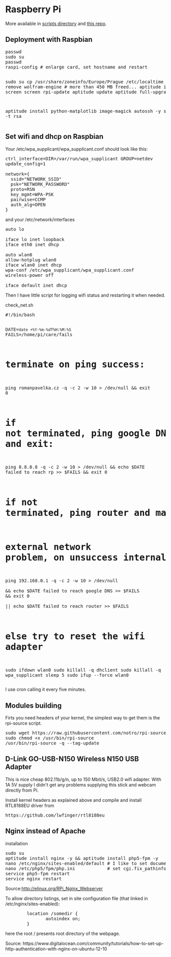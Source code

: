 <h1>Raspberry Pi</h1>

More available in [scripts directory](scripts) and
[this repo](https://github.com/ChaoticRoman/rpirepo).

<h2>Deployment with Raspbian</h2>
<pre>
passwd
sudo su
passwd
raspi-config # enlarge card, set hostname and restart

sudo su
cp /usr/share/zoneinfo/Europe/Prague /etc/localtime
aptitude remove wolfram-engine # more than 450 MB freed...
aptitude install htop screen
screen
rpi-update
aptitude update
aptitude full-upgrade

aptitude install python-matplotlib image-magick autossh -y
ssh-keygen -t rsa
</pre>

<h2>Set wifi and dhcp on Raspbian</h2>
Your /etc/wpa_supplicant/wpa_supplicant.conf should look like this:

<pre>
ctrl_interface=DIR=/var/run/wpa_supplicant GROUP=netdev
update_config=1

network={
  ssid="NETWORK_SSID"
  psk="NETWORK_PASSWORD"
  proto=RSN
  key_mgmt=WPA-PSK
  pairwise=CCMP
  auth_alg=OPEN
}
</pre>

and your /etc/network/interfaces
<pre>
auto lo

iface lo inet loopback
iface eth0 inet dhcp

auto wlan0
allow-hotplug wlan0
iface wlan0 inet dhcp
wpa-conf /etc/wpa_supplicant/wpa_supplicant.conf
wireless-power off

iface default inet dhcp
</pre>



Then I have little script for logging wifi status and restarting it when needed.
<p>
check_net.sh
<pre>
#!/bin/bash

DATE=`date +%Y-%m-%dT%H:%M:%S`
FAILS=/home/pi/care/fails

# terminate on ping success:
ping romanpavelka.cz -q -c 2 -w 10 > /dev/null && exit 0

# if not terminated, ping google DNS, mark romanpavelka problem on success and exit:
ping 8.8.8.8 -q -c 2 -w 10 > /dev/null && echo $DATE failed to reach rp >> $FAILS && exit 0

# if not terminated, ping router and mark on success
# external network problem, on unsuccess internal
ping 192.168.0.1 -q -c 2 -w 10 > /dev/null \
&& echo $DATE failed to reach google DNS >> $FAILS && exit 0\
|| echo $DATE failed to reach router >> $FAILS

# else try to reset the wifi adapter
sudo ifdown wlan0
sudo killall -q dhclient
sudo killall -q wpa_supplicant
sleep 5
sudo ifup --force wlan0
</pre>
I use cron calling it every five minutes.


<h2>Modules building</h2>
Firts you need headers of your kernel, the simplest way to get them is the rpi-source script.
<pre>
sudo wget https://raw.githubusercontent.com/notro/rpi-source/master/rpi-source -O /usr/bin/rpi-source
sudo chmod +x /usr/bin/rpi-source
/usr/bin/rpi-source -q --tag-update
</pre>

<h2>D-Link GO-USB-N150 Wireless N150 USB Adapter</h2>
This is nice cheap 802.11b/g/n, up to 150 Mbit/s, USB2.0 wifi adapter.
With 1A 5V supply I didn't get any problems supplying this stick and webcam directly from Pi.<p>

Install kernel headers as explained above and compile and install RTL8188EU driver from
<pre>
https://github.com/lwfinger/rtl8188eu
</pre>

<h2>Nginx instead of Apache</h2>

installation
<pre>
sudo su
aptitude install nginx -y && aptitude install php5-fpm -y
nano /etc/nginx/sites-enabled/default # I like to set document root to /var/www
nano /etc/php5/fpm/php.ini            # set cgi.fix_pathinfo=0
service php5-fpm restart
service nginx restart
</pre>
Source:http://elinux.org/RPi_Nginx_Webserver

<p>
To allow directory listings, set in site configuration file (that linked in /etc/nginx/sites-enabled):
<pre>
        location /somedir {
               autoindex on;
        }
</pre>
here the root / presents root directory of the webpage.
<p>
Source: https://www.digitalocean.com/community/tutorials/how-to-set-up-http-authentication-with-nginx-on-ubuntu-12-10
